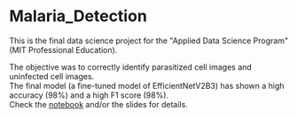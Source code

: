 # Malaria_Detection

This is the final data science project for the "Applied Data Science Program" (MIT Professional Education).

The objective was to correctly identify parasitized cell images and uninfected cell images.<br>
The final model (a fine-tuned model of EfficientNetV2B3) has shown a high accuracy (98%) and a high F1 score (98%).<br>
Check the [notebook](https://github.com/RyuMoro/Malaria_Detection/blob/main/Malaria_Detection_2.ipynb) and/or the slides for details.

